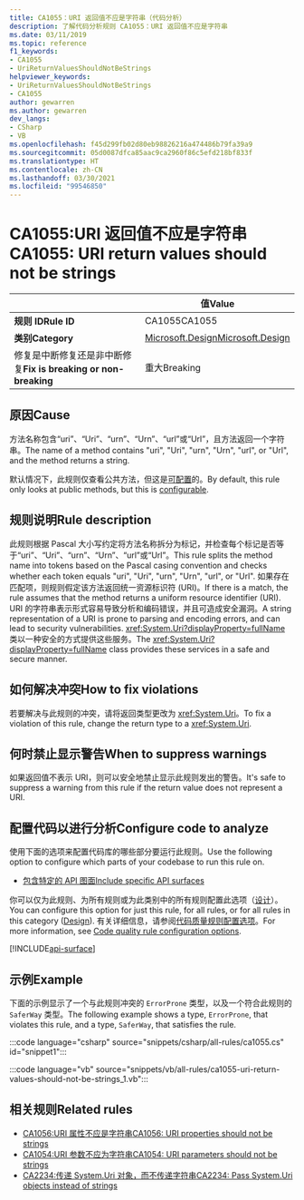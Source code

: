 ```yaml
---
title: CA1055：URI 返回值不应是字符串（代码分析）
description: 了解代码分析规则 CA1055：URI 返回值不应是字符串
ms.date: 03/11/2019
ms.topic: reference
f1_keywords:
- CA1055
- UriReturnValuesShouldNotBeStrings
helpviewer_keywords:
- UriReturnValuesShouldNotBeStrings
- CA1055
author: gewarren
ms.author: gewarren
dev_langs:
- CSharp
- VB
ms.openlocfilehash: f45d299fb02d80eb98826216a474486b79fa39a9
ms.sourcegitcommit: 05d0087dfca85aac9ca2960f86c5efd218bf833f
ms.translationtype: HT
ms.contentlocale: zh-CN
ms.lasthandoff: 03/30/2021
ms.locfileid: "99546850"
---
```

# <a name="ca1055-uri-return-values-should-not-be-strings"></a><span data-ttu-id="e3fa5-103">CA1055:URI 返回值不应是字符串</span><span class="sxs-lookup"><span data-stu-id="e3fa5-103">CA1055: URI return values should not be strings</span></span>

| | <span data-ttu-id="e3fa5-104">值</span><span class="sxs-lookup"><span data-stu-id="e3fa5-104">Value</span></span> |
|-|-|
| <span data-ttu-id="e3fa5-105">**规则 ID**</span><span class="sxs-lookup"><span data-stu-id="e3fa5-105">**Rule ID**</span></span> |<span data-ttu-id="e3fa5-106">CA1055</span><span class="sxs-lookup"><span data-stu-id="e3fa5-106">CA1055</span></span>|
| <span data-ttu-id="e3fa5-107">**类别**</span><span class="sxs-lookup"><span data-stu-id="e3fa5-107">**Category**</span></span> |[<span data-ttu-id="e3fa5-108">Microsoft.Design</span><span class="sxs-lookup"><span data-stu-id="e3fa5-108">Microsoft.Design</span></span>](design-warnings.md)|
| <span data-ttu-id="e3fa5-109">修复是中断修复还是非中断修复</span><span class="sxs-lookup"><span data-stu-id="e3fa5-109">**Fix is breaking or non-breaking**</span></span> |<span data-ttu-id="e3fa5-110">重大</span><span class="sxs-lookup"><span data-stu-id="e3fa5-110">Breaking</span></span>|

## <a name="cause"></a><span data-ttu-id="e3fa5-111">原因</span><span class="sxs-lookup"><span data-stu-id="e3fa5-111">Cause</span></span>

<span data-ttu-id="e3fa5-112">方法名称包含“uri”、“Uri”、“urn”、“Urn”、“url”或“Url”，且方法返回一个字符串。</span><span class="sxs-lookup"><span data-stu-id="e3fa5-112">The name of a method contains "uri", "Uri", "urn", "Urn", "url", or "Url", and the method returns a string.</span></span>

<span data-ttu-id="e3fa5-113">默认情况下，此规则仅查看公共方法，但这是[可配置](#configure-code-to-analyze)的。</span><span class="sxs-lookup"><span data-stu-id="e3fa5-113">By default, this rule only looks at public methods, but this is [configurable](#configure-code-to-analyze).</span></span>

## <a name="rule-description"></a><span data-ttu-id="e3fa5-114">规则说明</span><span class="sxs-lookup"><span data-stu-id="e3fa5-114">Rule description</span></span>

<span data-ttu-id="e3fa5-115">此规则根据 Pascal 大小写约定将方法名称拆分为标记，并检查每个标记是否等于“uri”、“Uri”、“urn”、“Urn”、“url”或“Url”。</span><span class="sxs-lookup"><span data-stu-id="e3fa5-115">This rule splits the method name into tokens based on the Pascal casing convention and checks whether each token equals "uri", "Uri", "urn", "Urn", "url", or "Url".</span></span> <span data-ttu-id="e3fa5-116">如果存在匹配项，则规则假定该方法返回统一资源标识符 (URI)。</span><span class="sxs-lookup"><span data-stu-id="e3fa5-116">If there is a match, the rule assumes that the method returns a uniform resource identifier (URI).</span></span> <span data-ttu-id="e3fa5-117">URI 的字符串表示形式容易导致分析和编码错误，并且可造成安全漏洞。</span><span class="sxs-lookup"><span data-stu-id="e3fa5-117">A string representation of a URI is prone to parsing and encoding errors, and can lead to security vulnerabilities.</span></span> <span data-ttu-id="e3fa5-118"><xref:System.Uri?displayProperty=fullName> 类以一种安全的方式提供这些服务。</span><span class="sxs-lookup"><span data-stu-id="e3fa5-118">The <xref:System.Uri?displayProperty=fullName> class provides these services in a safe and secure manner.</span></span>

## <a name="how-to-fix-violations"></a><span data-ttu-id="e3fa5-119">如何解决冲突</span><span class="sxs-lookup"><span data-stu-id="e3fa5-119">How to fix violations</span></span>

<span data-ttu-id="e3fa5-120">若要解决与此规则的冲突，请将返回类型更改为 <xref:System.Uri>。</span><span class="sxs-lookup"><span data-stu-id="e3fa5-120">To fix a violation of this rule, change the return type to a <xref:System.Uri>.</span></span>

## <a name="when-to-suppress-warnings"></a><span data-ttu-id="e3fa5-121">何时禁止显示警告</span><span class="sxs-lookup"><span data-stu-id="e3fa5-121">When to suppress warnings</span></span>

<span data-ttu-id="e3fa5-122">如果返回值不表示 URI，则可以安全地禁止显示此规则发出的警告。</span><span class="sxs-lookup"><span data-stu-id="e3fa5-122">It's safe to suppress a warning from this rule if the return value does not represent a URI.</span></span>

## <a name="configure-code-to-analyze"></a><span data-ttu-id="e3fa5-123">配置代码以进行分析</span><span class="sxs-lookup"><span data-stu-id="e3fa5-123">Configure code to analyze</span></span>

<span data-ttu-id="e3fa5-124">使用下面的选项来配置代码库的哪些部分要运行此规则。</span><span class="sxs-lookup"><span data-stu-id="e3fa5-124">Use the following option to configure which parts of your codebase to run this rule on.</span></span>

- [<span data-ttu-id="e3fa5-125">包含特定的 API 图面</span><span class="sxs-lookup"><span data-stu-id="e3fa5-125">Include specific API surfaces</span></span>](#include-specific-api-surfaces)

<span data-ttu-id="e3fa5-126">你可以仅为此规则、为所有规则或为此类别中的所有规则配置此选项（[设计](design-warnings.md)）。</span><span class="sxs-lookup"><span data-stu-id="e3fa5-126">You can configure this option for just this rule, for all rules, or for all rules in this category ([Design](design-warnings.md)).</span></span> <span data-ttu-id="e3fa5-127">有关详细信息，请参阅[代码质量规则配置选项](../code-quality-rule-options.md)。</span><span class="sxs-lookup"><span data-stu-id="e3fa5-127">For more information, see [Code quality rule configuration options](../code-quality-rule-options.md).</span></span>

[!INCLUDE[api-surface](~/includes/code-analysis/api-surface.md)]

## <a name="example"></a><span data-ttu-id="e3fa5-128">示例</span><span class="sxs-lookup"><span data-stu-id="e3fa5-128">Example</span></span>

<span data-ttu-id="e3fa5-129">下面的示例显示了一个与此规则冲突的 `ErrorProne` 类型，以及一个符合此规则的 `SaferWay` 类型。</span><span class="sxs-lookup"><span data-stu-id="e3fa5-129">The following example shows a type, `ErrorProne`, that violates this rule, and a type, `SaferWay`, that satisfies the rule.</span></span>

:::code language="csharp" source="snippets/csharp/all-rules/ca1055.cs" id="snippet1":::

:::code language="vb" source="snippets/vb/all-rules/ca1055-uri-return-values-should-not-be-strings_1.vb":::

## <a name="related-rules"></a><span data-ttu-id="e3fa5-130">相关规则</span><span class="sxs-lookup"><span data-stu-id="e3fa5-130">Related rules</span></span>

- [<span data-ttu-id="e3fa5-131">CA1056:URI 属性不应是字符串</span><span class="sxs-lookup"><span data-stu-id="e3fa5-131">CA1056: URI properties should not be strings</span></span>](ca1056.md)
- [<span data-ttu-id="e3fa5-132">CA1054:URI 参数不应为字符串</span><span class="sxs-lookup"><span data-stu-id="e3fa5-132">CA1054: URI parameters should not be strings</span></span>](ca1054.md)
- [<span data-ttu-id="e3fa5-133">CA2234:传递 System.Uri 对象，而不传递字符串</span><span class="sxs-lookup"><span data-stu-id="e3fa5-133">CA2234: Pass System.Uri objects instead of strings</span></span>](ca2234.md)
